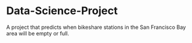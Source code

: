 # Data-Science-Project
A project that predicts when bikeshare stations in the San Francisco Bay area will be empty or full.
